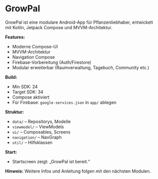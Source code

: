 # GrowPal

GrowPal ist eine modulare Android-App für Pflanzenliebhaber, entwickelt mit Kotlin, Jetpack Compose und MVVM-Architektur. 

**Features:**
- Moderne Compose-UI
- MVVM-Architektur
- Navigation Compose
- Firebase-Vorbereitung (Auth/Firestore)
- Modular erweiterbar (Raumverwaltung, Tagebuch, Community etc.)

**Build:**
- Min SDK: 24
- Target SDK: 34
- Compose aktiviert
- Für Firebase: `google-services.json` in `app/` ablegen

**Struktur:**
- `data/` – Repositorys, Modelle
- `viewmodel/` – ViewModels
- `ui/` – Composables, Screens
- `navigation/` – NavGraph
- `util/` – Hilfsklassen

**Start:**
- Startscreen zeigt: „GrowPal ist bereit.“

**Hinweis:**
Weitere Infos und Anleitung folgen mit den nächsten Modulen.
